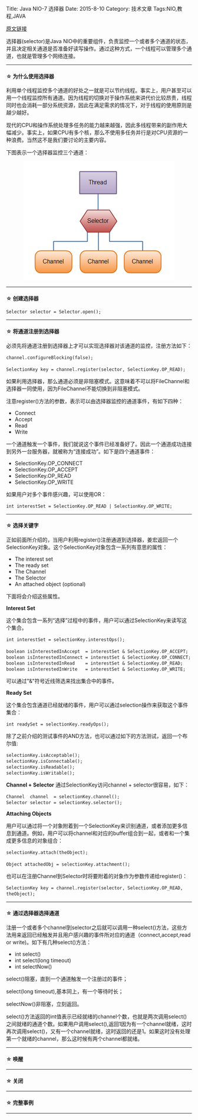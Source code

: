Title: Java NIO-7 选择器
Date: 2015-8-10 
Category: 技术文章
Tags:NIO,教程,JAVA

<a href=“http://tutorials.jenkov.com/java-nio/selectors.html”>原文链接</a>

选择器(selector)是Java NIO中的重要组件，负责监控一个或者多个通道的状态，并且决定相关通道是否准备好读写操作。通过这种方式，一个线程可以管理多个通道，也就是管理多个网络连接。
<hr>

<h4>&#9734;&nbsp;为什么使用选择器</h4>

利用单个线程监控多个通道的好处之一就是可以节约线程。事实上，用户甚至可以用一个线程监控所有通道。因为线程的切换对于操作系统来讲代价比较昂贵，线程同时也会消耗一部分系统资源，因此在满足需求的情况下，对于线程的使用原则是越少越好。

现代的CPU和操作系统处理多任务的能力越来越强，因此多线程带来的副作用大幅减少。事实上，如果CPU有多个核，那么不使用多任务并行是对CPU资源的一种浪费。当然这不是我们要讨论的主要内容。

下图表示一个选择器监控三个通道：

<p align="center">
	<img class=embeded-img src="./images/overview-selectors.png">
</p>

<hr>

<h4>&#9734;&nbsp;创建选择器</h4>


	Selector selector = Selector.open();

<hr>

<h4>&#9734;&nbsp;将通道注册到选择器</h4>

必须先将通道注册到选择器上才可以实现选择器对该通道的监控，注册方法如下：

	channel.configureBlocking(false);

	SelectionKey key = channel.register(selector, SelectionKey.OP_READ);
    
如果利用选择器，那么通道必须是非阻塞模式。这意味着不可以将FileChannel和选择器一同使用，因为FileChannel不能切换到非阻塞模式。

注意register()方法的参数，表示可以由选择器监控的通道事件，有如下四种：

+	Connect
+	Accept
+	Read
+	Write	

一个通道触发一个事件，我们就说这个事件已经准备好了。因此一个通道成功连接到另外一台服务器，就被称为“连接成功”。如下是四个通道事件：

+	SelectionKey.OP_CONNECT
+	SelectionKey.OP_ACCEPT
+	SelectionKey.OP_READ
+	SelectionKey.OP_WRITE

如果用户对多个事件感兴趣，可以使用OR：

	int interestSet = SelectionKey.OP_READ | SelectionKey.OP_WRITE; 
    
<hr>
<h4>&#9734;&nbsp;选择关键字</h4>

正如前面所介绍的，当用户利用register()注册通道到选择器，姜宏返回一个SelectionKey对象。这个SelectionKey对象包含一系列有意思的属性：

+	The interest set
+	The ready set
+	The Channel
+	The Selector
+	An attached object (optional)

下面将会介绍这些属性。

**Interest Set**

这个集合包含一系列“选择”过程中的事件，用户可以通过SelectionKey来读写这个集合。
```
int interestSet = selectionKey.interestOps();

boolean isInterestedInAccept  = interestSet & SelectionKey.OP_ACCEPT;
boolean isInterestedInConnect = interestSet & SelectionKey.OP_CONNECT;
boolean isInterestedInRead    = interestSet & SelectionKey.OP_READ;
boolean isInterestedInWrite   = interestSet & SelectionKey.OP_WRITE; 
```
可以通过"&"符号近线筛选来找出集合中的事件。

**Ready Set**

这个集合包含通道已经就绪的事件，用户可以通过selection操作来获取这个事件集合：

	int readySet = selectionKey.readyOps();
    
除了之前介绍的测试事件的AND方法，也可以通过如下的方法测试，返回一个布尔值:

```
selectionKey.isAcceptable();
selectionKey.isConnectable();
selectionKey.isReadable();
selectionKey.isWritable();
```

**Channel + Selector**
通过SelectionKey访问channel + selector很容易，如下：
	
    Channel  channel  = selectionKey.channel();
	Selector selector = selectionKey.selector(); 

**Attaching Objects**

用户可以通过将一个对象附着到一个SelectionKey来识别通道，或者添加更多信息到通道。例如，用户可以将channel和对应的buffer组合到一起，或者和一个集成更多信息的对象组合：

	selectionKey.attach(theObject);

	Object attachedObj = selectionKey.attachment();
    
也可以在注册Channel到Selector时将要附着的对象作为参数传递给register()：
	
    SelectionKey key = channel.register(selector, SelectionKey.OP_READ, theObject);
    
<hr>

<h4>&#9734;&nbsp;通过选择器选择通道</h4>

注册一个或者多个channel到selector之后就可以调用一种select()方法，这些方法用来返回已经触发并且用户感兴趣的事件所对应的通道（connect,accept,read or write)。如下有几种select()方法：

+	int select()
+	int select(long timeout)
+	int selectNow()

select()阻塞，直到一个通道触发一个注册过的事件；

select(long timeout),基本同上，有一个等待时长；

selectNow()非阻塞，立刻返回。

select()方法返回的int值表示已经就绪的channel个数，也就是两次调用select()之间就绪的通道个数。如果用户调用select(),返回1因为有一个channel就绪，这时再次调用select()，又有一个channel就绪，这时返回的还是1。如果这时没有处理第一个就绪的channel，那么这时候有两个channel都就绪。


<hr>

<h4>&#9734;&nbsp;唤醒</h4>


<hr>
<h4>&#9734;&nbsp;关闭</h4>


<hr>

<h4>&#9734;&nbsp;完整事例</h4>


<hr>

